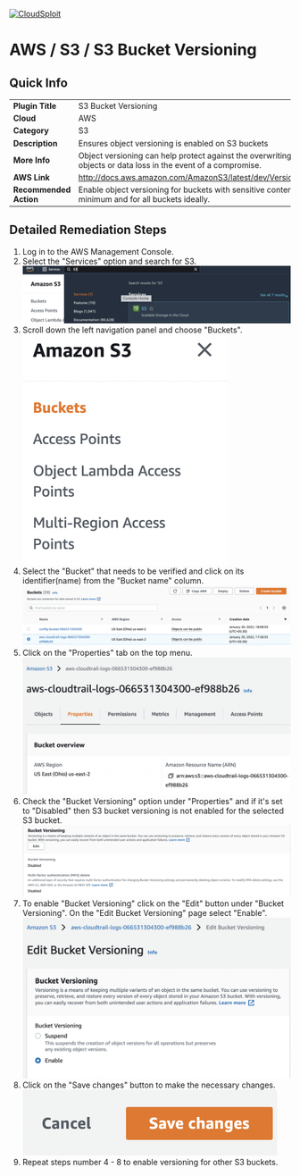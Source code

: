 [![CloudSploit](https://cloudsploit.com/img/logo-new-big-text-100.png "CloudSploit")](https://cloudsploit.com)

# AWS / S3 / S3 Bucket Versioning

## Quick Info

| | |
|-|-|
| **Plugin Title** | S3 Bucket Versioning |
| **Cloud** | AWS |
| **Category** | S3 |
| **Description** | Ensures object versioning is enabled on S3 buckets |
| **More Info** | Object versioning can help protect against the overwriting of                 objects or data loss in the event of a compromise. |
| **AWS Link** | http://docs.aws.amazon.com/AmazonS3/latest/dev/Versioning.html |
| **Recommended Action** | Enable object versioning for buckets with sensitive contents at a minimum and for all buckets ideally. |

## Detailed Remediation Steps
1. Log in to the AWS Management Console.
2. Select the "Services" option and search for S3. </br> <img src="/resources/aws/s3/s3-bucket-versioning/step2.png"/>
3. Scroll down the left navigation panel and choose "Buckets".</br> <img src="/resources/aws/s3/s3-bucket-versioning/step3.png"/>
4. Select the "Bucket" that needs to be verified and click on its identifier(name) from the "Bucket name" column.</br><img src="/resources/aws/s3/s3-bucket-versioning/step4.png"/>
5. Click on the "Properties" tab on the top menu. </br><img src="/resources/aws/s3/s3-bucket-versioning/step5.png"/>
6. Check the "Bucket Versioning" option under "Properties" and if it's set to "Disabled" then S3 bucket versioning is not enabled for the selected S3 bucket. </br><img src="/resources/aws/s3/s3-bucket-versioning/step6.png"/>
7. To enable "Bucket Versioning" click on the "Edit" button under "Bucket Versioning". On the "Edit Bucket Versioning" page select "Enable". </br><img src="/resources/aws/s3/s3-bucket-versioning/step7.png"/>
8. Click on the "Save changes" button to make the necessary changes. </br><img src="/resources/aws/s3/s3-bucket-versioning/step8.png"/>
9. Repeat steps number 4 - 8 to enable versioning for other S3 buckets. </br>
